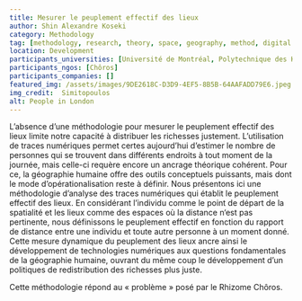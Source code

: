 ```yaml
---
title: Mesurer le peuplement effectif des lieux
author: Shin Alexandre Koseki
category: Methodology
tag: [methodology, research, theory, space, geography, method, digital traces, spatial justice, population, place]
location: Development
participants_universities: [Université de Montréal, Polytechnique des Hauts de France, Université d’Amiens]
participants_ngos: [Chôros]
participants_companies: []
featured_img: /assets/images/9DE2618C-D3D9-4EF5-8B5B-64AAFADD79E6.jpeg
img_credit:  Simitopoulos
alt: People in London
---
```

L’absence d’une méthodologie pour mesurer le peuplement effectif des lieux limite notre capacité à distribuer les richesses justement. L’utilisation de traces numériques permet certes aujourd’hui d’estimer le nombre de personnes qui se trouvent dans différents endroits à tout moment de la journée, mais celle-ci requère encore un ancrage théorique cohérent. Pour ce, la géographie humaine offre des outils conceptuels puissants, mais dont le mode d’opérationalisation reste à définir. Nous présentons ici une méthodologie d’analyse des traces numériques qui établit le peuplement effectif des lieux. En considérant l’individu comme le point de départ de la spatialité et les lieux comme des espaces où la distance n‘est pas pertinente, nous définissons le peuplement effectif en fonction du rapport de distance entre une individu et toute autre personne à un moment donné. Cette mesure dynamique du peuplement des lieux ancre ainsi le développement de technologies numériques aux questions fondamentales de la géographie humaine, ouvrant du même coup le développement d’un politiques de redistribution des richesses plus juste.

Cette méthodologie répond au « problème » posé par le Rhizome Chôros.
